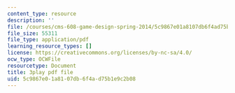```yaml
---
content_type: resource
description: ''
file: /courses/cms-608-game-design-spring-2014/5c9867e01a8107db6f4ad75b1e9c2b08_1506702.pdf
file_size: 55311
file_type: application/pdf
learning_resource_types: []
license: https://creativecommons.org/licenses/by-nc-sa/4.0/
ocw_type: OCWFile
resourcetype: Document
title: 3play pdf file
uid: 5c9867e0-1a81-07db-6f4a-d75b1e9c2b08
---
```


